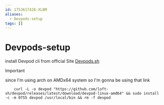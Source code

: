 ```yaml
---
id: 1753617426-XLBM
aliases:
  - Devpods-setup
tags: []
---
```


# Devpods-setup

install Devpod cli from official Site [Devpods.sh](https://devpod.sh/docs/getting-started/install)

> [!IMPORTANT]
> since I'm using arch on AMDx64 system so I'm gonna be using that link
    
```
    curl -L -o devpod "https://github.com/loft-sh/devpod/releases/latest/download/devpod-linux-amd64" && sudo install -c -m 0755 devpod /usr/local/bin && rm -f devpod 
```


